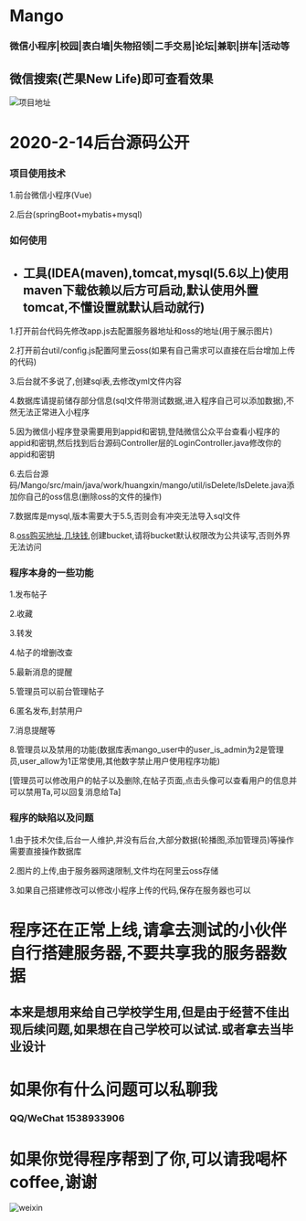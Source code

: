 # Mango
### 微信小程序|校园|表白墙|失物招领|二手交易|论坛|兼职|拼车|活动等

## 微信搜索(芒果New Life)即可查看效果


![项目地址](https://images.gitee.com/uploads/images/2020/0228/193310_c2cc3774_4760255.jpeg "在这里输入图片标题")



# 2020-2-14后台源码公开

### 项目使用技术
 1.前台微信小程序(Vue)
 
 2.后台(springBoot+mybatis+mysql)
 
### 如何使用
 * ## 工具(IDEA(maven),tomcat,mysql(5.6以上)使用maven下载依赖以后方可启动,默认使用外置tomcat,不懂设置就默认启动就行)

 1.打开前台代码先修改app.js去配置服务器地址和oss的地址(用于展示图片)
 
 2.打开前台util/config.js配置阿里云oss(如果有自己需求可以直接在后台增加上传的代码)
 
 3.后台就不多说了,创建sql表,去修改yml文件内容
 
 4.数据库请提前储存部分信息(sql文件带测试数据,进入程序自己可以添加数据),不然无法正常进入小程序
 
 5.因为微信小程序登录需要用到appid和密钥,登陆微信公众平台查看小程序的appid和密钥,然后找到后台源码Controller层的LoginController.java修改你的appid和密钥
 
 6.去后台源码/Mango/src/main/java/work/huangxin/mango/util/isDelete/IsDelete.java添加你自己的oss信息(删除oss的文件的操作)
 
 7.数据库是mysql,版本需要大于5.5,否则会有冲突无法导入sql文件
 
 8.[oss购买地址,几块钱](https://www.aliyun.com/minisite/goods?userCode=ztot6i1n),创建bucket,请将bucket默认权限改为公共读写,否则外界无法访问
 
### 程序本身的一些功能
 1.发布帖子

 2.收藏

 3.转发
 
 4.帖子的增删改查
 
 5.最新消息的提醒
 
 5.管理员可以前台管理帖子
 
 6.匿名发布,封禁用户
 
 7.消息提醒等

 8.管理员以及禁用的功能(数据库表mango_user中的user_is_admin为2是管理员,user_allow为1正常使用,其他数字禁止用户使用程序功能)
 
 [管理员可以修改用户的帖子以及删除,在帖子页面,点击头像可以查看用户的信息并可以禁用Ta,可以回复消息给Ta]


### 程序的缺陷以及问题
 1.由于技术欠佳,后台一人维护,并没有后台,大部分数据(轮播图,添加管理员)等操作需要直接操作数据库
 
 2.图片的上传,由于服务器网速限制,文件均在阿里云oss存储
 
 3.如果自己搭建修改可以修改小程序上传的代码,保存在服务器也可以
 
# 程序还在正常上线,请拿去测试的小伙伴自行搭建服务器,不要共享我的服务器数据

## 本来是想用来给自己学校学生用,但是由于经营不佳出现后续问题,如果想在自己学校可以试试.或者拿去当毕业设计

# 如果你有什么问题可以私聊我
### QQ/WeChat 1538933906

# 如果你觉得程序帮到了你,可以请我喝杯coffee,谢谢

![weixin](https://images.gitee.com/uploads/images/2020/0228/192541_a630d5a7_4760255.jpeg "markdown")



